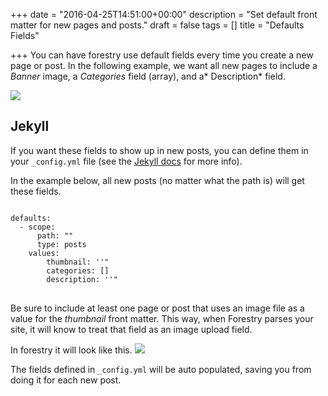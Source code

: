 +++
date = "2016-04-25T14:51:00+00:00"
description = "Set default front matter for new pages and posts."
draft = false
tags = []
title = "Defaults Fields"

+++
You can have forestry use default fields every time you create a new page or post. In the following example, we want all new pages to include a *Banner* image, a *Categories* field (array), and a* Description* field.

<img src="/docs/assets/images/forestry-default-fields.png">

## Jekyll
If you want these fields to show up in new posts, you can define them in your <code>_config.yml</code> file (see the <a href="https://jekyllrb.com/docs/configuration/#front-matter-defaults">Jekyll docs</a> for more info).

In the example below, all new posts (no matter what the path is) will get these fields.

<pre><code class="language-yml">
defaults:
  - scope:
      path: ""
      type: posts
    values:
        thumbnail: ''"
        categories: []
        description: ''"
</code>
</pre>

Be sure to include at least one page or post that uses an image file as a value for the *thumbnail* front matter.  This way, when Forestry parses your site, it will know to treat that field as an image upload field. 

In forestry it will look like this.
<img src="/docs/images/Screen Shot 2016-05-04 at 9.50.39 AM-1.png">

The fields defined in <code>_config.yml</code> will be auto populated, saving you from doing it for each new post.
